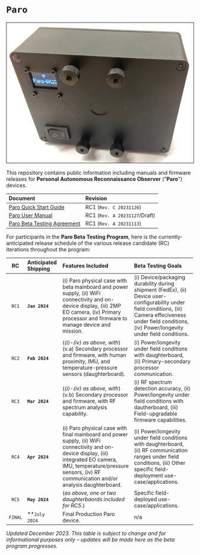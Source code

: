 # `Paro`
<img src="content/PARO-019P-reference-800px.png" border="1" />

This repository contains public information including manuals and firmware releases for **Personal Autonomous Reconnaissance Observer** ("**Paro**") devices.

| Document | Revision |
| :------- | :------- |
| [Paro Quick Start Guide](content/PARO-RC1-Quick-Start-Guide.pdf)| RC1 (`Rev. C 20231126`) |
| [Paro User Manual](content/PARO-RC1-User-Manual.pdf) | RC1 (`Rev. A 20231127`/Draft) |
| [Paro Beta Testing Agreement](content/PARO-RC1-Beta-Testing-Agreement.md) | RC1 (`Rev. A 20231113`) |

For participants in the **Paro Beta Testing Program**, here is the currently-anticipated release schedule of the various release candidate (RC) iterations throughout the program:

| RC  | Anticipated Shipping | Features Included | Beta Testing Goals |
| :-: | :------------------- | :---------------- | :----------------- |
| `RC1` | **`Jan 2024`** | (i) Paro physical case with beta mainboard and power supply, (ii) WiFi connectivity and on-device display, (iii) 2MP EO camera, (iv) Primary processor and firmware to manage device and mission. | (i) Device/packaging durability during shipment (FedEx), (ii) Device user-configurability under field conditions, (iii) Camera effeciveness under field conditions, (iv) Power/longevity under field conditions. |
| `RC2` | **`Feb 2024`** | (_(i)-(iv) as above, with_) (v.a) Secondary processor and firmware, with human proximity, IMU, and temperature-pressure sensors (daughterboard). | (i) Power/longevity under field conditions with daughterboard, (ii) Primary-secondary processor communication. |
| `RC3` | **`Mar 2024`** | (_(i)-(iv) as above, with_) (v.b) Secondary processor and firmware, with RF spectrum analysis capability. | (i) RF spectrum detection accuracy, (ii) Power/longevity under field conditions with dautherboard, (iii) Field-upgradable firmware capabilities. |
| `RC4` | **`Apr 2024`** | (i) Paro physical case with final mainboard and power supply, (ii) WiFi connectivity and on-device display, (iii) integrated EO camera, IMU, temperature/pressure sensors, (iv) RF communication and/or analysis daughterboard. | (i) Power/longevity under field conditions with daughterboard, (ii) RF communication ranges under field conditions, (iii) Other specific field-deployment use-case/applications. | 
| `RC5` | **`May 2024`** |  (_as above, one or two daughterbaords included for RC5._) | Specific field-deployed use-case/applications. |
| `FINAL` | **`July 2024` | Final Production Paro device. | n/a |

 _Updated December 2023. This table is subject to change and for informational purposes only &ndash; updates will be made here as the beta program progresses._
